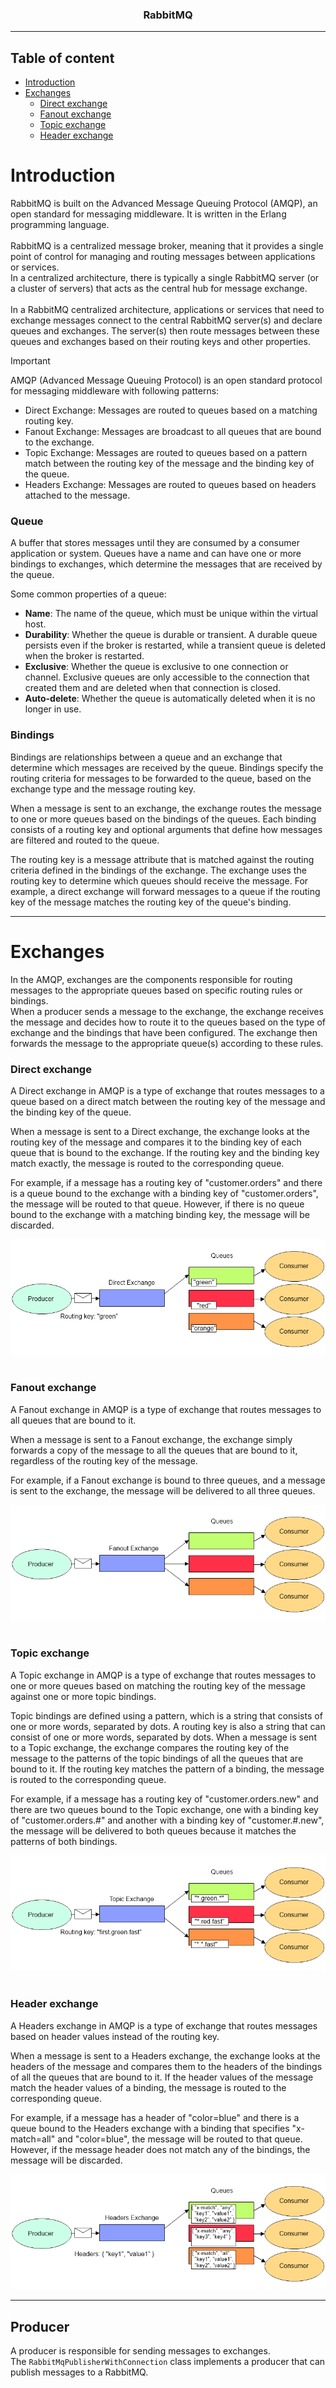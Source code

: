 <h3 align="center">
RabbitMQ
</h3>

****

Table of content
-----------------
* [Introduction](#introduction)
* [Exchanges](#exchanges)
  * [Direct exchange](#direct-exchange)
  * [Fanout exchange](#fanout-exchange)
  * [Topic exchange](#topic-exchange)
  * [Header exchange](#header-exchange)


Introduction
==========================

RabbitMQ is built on the Advanced Message Queuing Protocol (AMQP), an open standard for messaging middleware. It is written in the Erlang programming language.
<br><br>
RabbitMQ is a centralized message broker, meaning that it provides a single point of control for managing and routing messages between applications or services. 
<br>
In a centralized architecture, there is typically a single RabbitMQ server (or a cluster of servers) that acts as the central hub for message exchange.
<br><br>
In a RabbitMQ centralized architecture, applications or services that need to exchange messages connect to the central RabbitMQ server(s) and declare queues and exchanges. The server(s) then route messages between these queues and exchanges based on their routing keys and other properties.
<br>

> [!IMPORTANT]
> AMQP (Advanced Message Queuing Protocol) is an open standard protocol for messaging middleware with following patterns:
> * Direct Exchange: Messages are routed to queues based on a matching routing key.
> * Fanout Exchange: Messages are broadcast to all queues that are bound to the exchange.
> * Topic Exchange: Messages are routed to queues based on a pattern match between the routing key of the message and the binding key of the queue.
> * Headers Exchange: Messages are routed to queues based on headers attached to the message.


### Queue

A buffer that stores messages until they are consumed by a consumer application or system. Queues have a name and can have one or more bindings to exchanges, which determine the messages that are received by the queue.

Some common properties of a queue:

 * <strong>Name</strong>: The name of the queue, which must be unique within the virtual host.
 * <strong>Durability</strong>: Whether the queue is durable or transient. A durable queue persists even if the broker is restarted, while a transient queue is deleted when the broker is restarted.
 * <strong>Exclusive</strong>: Whether the queue is exclusive to one connection or channel. Exclusive queues are only accessible to the connection that created them and are deleted when that connection is closed.
 * <strong>Auto-delete</strong>: Whether the queue is automatically deleted when it is no longer in use.


### Bindings
Bindings are relationships between a queue and an exchange that determine which messages are received by the queue. Bindings specify the routing criteria for messages to be forwarded to the queue, based on the exchange type and the message routing key.
<br>

When a message is sent to an exchange, the exchange routes the message to one or more queues based on the bindings of the queues. Each binding consists of a routing key and optional arguments that define how messages are filtered and routed to the queue.
<br>

The routing key is a message attribute that is matched against the routing criteria defined in the bindings of the exchange. The exchange uses the routing key to determine which queues should receive the message. For example, a direct exchange will forward messages to a queue if the routing key of the message matches the routing key of the queue's binding.

---

Exchanges
==========================

In the AMQP, exchanges are the components responsible for routing messages to the appropriate queues based on specific routing rules or bindings.
<br>
When a producer sends a message to the exchange, the exchange receives the message and decides how to route it to the queues based on the type of exchange and the bindings that have been configured. The exchange then forwards the message to the appropriate queue(s) according to these rules.
<br>


### Direct exchange
A Direct exchange in AMQP is a type of exchange that routes messages to a queue based on a direct match between the routing key of the message and the binding key of the queue.
<br>

When a message is sent to a Direct exchange, the exchange looks at the routing key of the message and compares it to the binding key of each queue that is bound to the exchange. If the routing key and the binding key match exactly, the message is routed to the corresponding queue.
<br>

For example, if a message has a routing key of "customer.orders" and there is a queue bound to the exchange with a binding key of "customer.orders", the message will be routed to that queue. However, if there is no queue bound to the exchange with a matching binding key, the message will be discarded.

![](https://github.com/AnastasKosstow/RabbitMQ/blob/main/assets/direct_exchange.png)
<br><br>


### Fanout exchange

A Fanout exchange in AMQP is a type of exchange that routes messages to all queues that are bound to it.
<br>

When a message is sent to a Fanout exchange, the exchange simply forwards a copy of the message to all the queues that are bound to it, regardless of the routing key of the message.
<br>

For example, if a Fanout exchange is bound to three queues, and a message is sent to the exchange, the message will be delivered to all three queues.
<br>

![](https://github.com/AnastasKosstow/RabbitMQ/blob/main/assets/fanout_exchange.png)
<br><br>


### Topic exchange

A Topic exchange in AMQP is a type of exchange that routes messages to one or more queues based on matching the routing key of the message against one or more topic bindings.
<br>

Topic bindings are defined using a pattern, which is a string that consists of one or more words, separated by dots. A routing key is also a string that can consist of one or more words, separated by dots. When a message is sent to a Topic exchange, the exchange compares the routing key of the message to the patterns of the topic bindings of all the queues that are bound to it. If the routing key matches the pattern of a binding, the message is routed to the corresponding queue.
<br>

For example, if a message has a routing key of "customer.orders.new" and there are two queues bound to the Topic exchange, one with a binding key of "customer.orders.#" and another with a binding key of "customer.#.new", the message will be delivered to both queues because it matches the patterns of both bindings.
<br>

![](https://github.com/AnastasKosstow/RabbitMQ/blob/main/assets/topic_exchange.png)
<br><br>

### Header exchange

A Headers exchange in AMQP is a type of exchange that routes messages based on header values instead of the routing key.
<br>

When a message is sent to a Headers exchange, the exchange looks at the headers of the message and compares them to the headers of the bindings of all the queues that are bound to it. If the header values of the message match the header values of a binding, the message is routed to the corresponding queue.
<br>

For example, if a message has a header of "color=blue" and there is a queue bound to the Headers exchange with a binding that specifies "x-match=all" and "color=blue", the message will be routed to that queue. However, if the message header does not match any of the bindings, the message will be discarded.
<br>

![](https://github.com/AnastasKosstow/RabbitMQ/blob/main/assets/headers_exchange.png)
<br>

---

## Producer 
A producer is responsible for sending messages to exchanges. <br>
The `RabbitMqPublisherWithConnection` class implements a producer that can publish messages to a RabbitMQ.
























